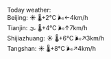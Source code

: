 Today weather:  
Beijing: ☀️ 🌡️+2°C 🌬️←4km/h  
Tianjin: 🌫  🌡️+4°C 🌬️↑7km/h  
Shijiazhuang: ☀️ 🌡️+6°C 🌬️↗3km/h  
Tangshan: ☀️ 🌡️+8°C 🌬️↗4km/h  
